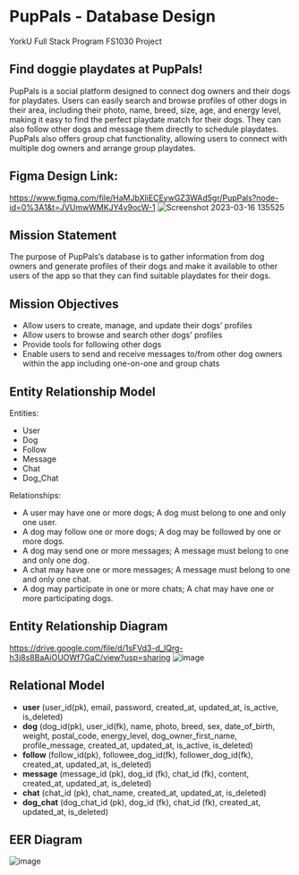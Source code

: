 # PupPals - Database Design
YorkU Full Stack Program FS1030 Project

## Find doggie playdates at PupPals!
PupPals is a social platform designed to connect dog owners and their dogs for playdates. Users can easily search and browse profiles of other dogs in their area, including their photo, name, breed, size, age, and energy level, making it easy to find the perfect playdate match for their dogs. They can also follow other dogs and message them directly to schedule playdates. PupPals also offers group chat functionality, allowing users to connect with multiple dog owners and arrange group playdates.

## Figma Design Link:
https://www.figma.com/file/HaMJbXliECEywGZ3WAd5gr/PupPals?node-id=0%3A1&t=JVUmwWMKJY4v9ocW-1
![Screenshot 2023-03-16 135525](https://user-images.githubusercontent.com/76071382/227738179-431f3161-f2de-4acd-b769-636fcacbcc51.png)

## Mission Statement
The purpose of PupPals’s database is to gather information from dog owners and generate profiles of their dogs and make it available to other users of the app so that they can find suitable playdates for their dogs.

## Mission Objectives
- Allow users to create, manage, and update their dogs’ profiles
- Allow users to browse and search other dogs' profiles
- Provide tools for following other dogs
- Enable users to send and receive messages to/from other dog owners within the app including one-on-one and group chats

## Entity Relationship Model
Entities:
- User
- Dog
- Follow
- Message
- Chat
- Dog_Chat

Relationships:
- A user may have one or more dogs; A dog must belong to one and only one user.
- A dog may follow one or more dogs; A dog may be followed by one or more dogs.
- A dog may send one or more messages; A message must belong to one and only one dog.
- A chat may have one or more messages; A message must belong to one and only one chat.
- A dog may participate in one or more chats; A chat may have one or more participating dogs.

## Entity Relationship Diagram
https://drive.google.com/file/d/1sFVd3-d_lQrg-h3j8s8BaAiOUOWf7GaC/view?usp=sharing
![image](https://user-images.githubusercontent.com/76071382/229327455-3f256c2a-7655-446c-bb9e-27bca26e1629.png)

## Relational Model
- **user** (user_id(pk), email, password, created_at, updated_at, is_active, is_deleted)
- **dog** (dog_id(pk), user_id(fk), name, photo, breed, sex, date_of_birth, weight, postal_code, energy_level, dog_owner_first_name, profile_message, created_at, updated_at, is_active, is_deleted)
- **follow** (follow_id(pk), followee_dog_id(fk), follower_dog_id(fk), created_at, updated_at, is_deleted)
- **message** (message_id (pk), dog_id (fk), chat_id (fk), content, created_at, updated_at, is_deleted)
- **chat** (chat_id (pk), chat_name, created_at, updated_at, is_deleted)
- **dog_chat** (dog_chat_id (pk), dog_id (fk), chat_id (fk), created_at, updated_at, is_deleted)

## EER Diagram
![image](https://user-images.githubusercontent.com/76071382/228967305-2069d660-54ae-4af2-8522-28e2f0d5c19d.png)


